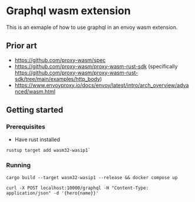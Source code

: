 # Graphql wasm extension

This is an exmaple of how to use graphql in an envoy wasm extension. 


## Prior art

- https://github.com/proxy-wasm/spec
- https://github.com/proxy-wasm/proxy-wasm-rust-sdk (specifically https://github.com/proxy-wasm/proxy-wasm-rust-sdk/tree/main/examples/http_body)
- https://www.envoyproxy.io/docs/envoy/latest/intro/arch_overview/advanced/wasm.html


## Getting started

### Prerequisites 
- Have rust installed
```
rustup target add wasm32-wasip1`
```

### Running
```
cargo build --target wasm32-wasip1 --release && docker compose up

curl -X POST localhost:10000/graphql -H "Content-Type: application/json" -d '{hero{name}}'
```

